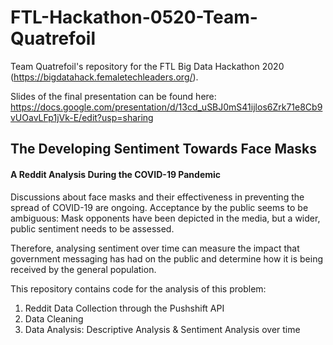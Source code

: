 # FTL-Hackathon-0520-Team-Quatrefoil
Team Quatrefoil's repository for the FTL Big Data Hackathon 2020 (https://bigdatahack.femaletechleaders.org/).

Slides of the final presentation can be found here: https://docs.google.com/presentation/d/13cd_uSBJ0mS41ijlos6Zrk71e8Cb9vUOavLFp1jVk-E/edit?usp=sharing

## The Developing Sentiment Towards Face Masks
#### A Reddit Analysis During the COVID-19 Pandemic

Discussions about face masks and their effectiveness in preventing the spread of COVID-19 are ongoing. Acceptance by the public seems to be ambiguous: Mask opponents have been depicted in the media, but a wider, public sentiment needs to be assessed.

Therefore, analysing sentiment over time can measure the impact that government messaging has had on the public and determine how it is being received by the general population.

This repository contains code for the analysis of this problem:

1. Reddit Data Collection through the Pushshift API
2. Data Cleaning
3. Data Analysis: Descriptive Analysis & Sentiment Analysis over time
